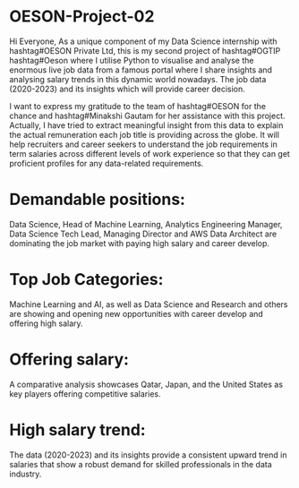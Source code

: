 # OESON-Project-02
Hi Everyone,
As a unique component of my Data Science internship with hashtag#OESON Private Ltd, this is my second project of hashtag#OGTIP hashtag#Oeson where I utilise Python to visualise and analyse the enormous live job data from a famous portal where I share insights and analysing salary trends in this dynamic world nowadays. The job data (2020-2023) and its insights which will provide career decision.

I want to express my gratitude to the team of hashtag#OESON for the chance and hashtag#Minakshi Gautam for her assistance with this project.
Actually, I have tried to extract meaningful insight from this data to explain the actual remuneration each job title is providing across the globe. It will help recruiters and career seekers to understand the job requirements in term salaries across different levels of work experience so that they can get proficient profiles for any data-related requirements.

# Demandable positions:  
Data Science, Head of Machine Learning, Analytics Engineering Manager, Data Science Tech Lead, Managing Director and AWS Data Architect are dominating the job market with paying high salary and career develop. 

# Top Job Categories:
Machine Learning and AI, as well as Data Science and Research and others are showing and opening new opportunities with career develop and offering high salary.

# Offering salary: 
A comparative analysis showcases Qatar, Japan, and the United States as key players offering competitive salaries.

# High salary trend: 
The data (2020-2023) and its insights provide a consistent upward trend in salaries that show a robust demand for skilled professionals in the data industry.
